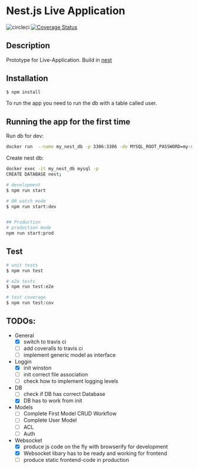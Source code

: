 # Nest.js Live Application 
![circleci](https://circleci.com/gh/ASVBPREAUBV/nest.png?circle-token=:circle-token)
[![Coverage Status](https://coveralls.io/repos/github/ASVBPREAUBV/nest/badge.svg?branch=master)](https://coveralls.io/github/ASVBPREAUBV/nest?branch=master)
## Description

Prototype for Live-Application. 
Build in [nest](https://nestjs.com/)


## Installation

```bash
$ npm install
```

To run the app you need to run the db with a table called user.

## Running the app for the first time

Run db for dev:
```bash
docker run  --name my_nest_db -p 3306:3306 -de MYSQL_ROOT_PASSWORD=my-secret-pw mariadb
```
Create nest db:
```bash
docker exec -it my_nest_db mysql -p
CREATE DATABASE nest;
```

```bash
# development
$ npm run start 

# OR watch mode
$ npm run start:dev


## Production
# production mode
npm run start:prod
```

## Test

```bash
# unit tests
$ npm run test

# e2e tests
$ npm run test:e2e

# test coverage
$ npm run test:cov
```

## TODOs:

- General
    - [x] switch to travis ci 
    - [ ] add coveralls to travis ci 
    - [ ] implement generic model as interface
    
- Loggin
    - [x] init winston
    - [ ] init correct file association
    - [ ] check how to implement logging levels
    
- DB
    - [ ] check if DB has correct Database
    - [x] DB has to work from init
    
- Models
    - [ ] Complete First Model CRUD Workflow
    - [ ] Complete User Model
    - [ ] ACL
    - [ ] Auth
    
- Websocket
    - [x] produce js code on the fly with browserify for development
    - [x] Websocket libary has to be ready and working for frontend
    - [ ] produce static frontend-code in production
